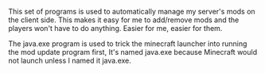 This set of programs is used to automatically manage my server's mods on the client side. This makes it easy for me to add/remove mods and the players won't have to do anything. Easier for me, easier for them.

The java.exe program is used to trick the minecraft launcher into running the mod update program first, It's named java.exe because Minecraft would not launch unless I named it java.exe.